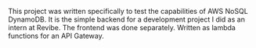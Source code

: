 This project was written specifically to test the capabilities of AWS NoSQL DynamoDB.
It is the simple backend for a development project I did as an intern at Revibe. The frontend was done separately.
Written as lambda functions for an API Gateway.
